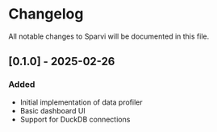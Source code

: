 # Changelog

All notable changes to Sparvi will be documented in this file.

## [0.1.0] - 2025-02-26
### Added
- Initial implementation of data profiler
- Basic dashboard UI
- Support for DuckDB connections